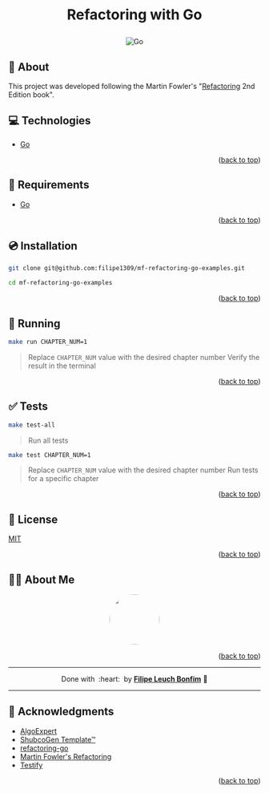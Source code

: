 
<a name="readme-top"></a>

# <p align="center">Refactoring with Go</p>

<p align="center">
    <img src="https://img.shields.io/badge/Code-Go-informational?style=flat-square&logo=go&color=00ADD8" alt="Go" />
</p>

## 💬 About

This project was developed following the Martin Fowler's "[Refactoring](https://www.amazon.com/Refactoring-Improving-Existing-Addison-Wesley-Signature/dp/0134757599) 2nd Edition book".

## :computer: Technologies

- [Go](https://golang.org/)

<p align="right">(<a href="#readme-top">back to top</a>)</p>

## :scroll: Requirements

- [Go](https://golang.org/)

<p align="right">(<a href="#readme-top">back to top</a>)</p>

## :cd: Installation

```sh
git clone git@github.com:filipe1309/mf-refactoring-go-examples.git
```

```sh
cd mf-refactoring-go-examples
```

<p align="right">(<a href="#readme-top">back to top</a>)</p>

## :runner: Running

```sh
make run CHAPTER_NUM=1
```
> Replace `CHAPTER_NUM` value with the desired chapter number
> Verify the result in the terminal

<p align="right">(<a href="#readme-top">back to top</a>)</p>

## :white_check_mark: Tests

```sh
make test-all
```
> Run all tests

```sh
make test CHAPTER_NUM=1
```
> Replace `CHAPTER_NUM` value with the desired chapter number
> Run tests for a specific chapter

<p align="right">(<a href="#readme-top">back to top</a>)</p>

<!-- 

## Contributing

Pull requests are welcome. For major changes, please open an issue first to discuss what you would like to change.

Please make sure to update tests as appropriate. -->

## :memo: License

[MIT](https://choosealicense.com/licenses/mit/)

<p align="right">(<a href="#readme-top">back to top</a>)</p>

## 🧙‍♂️ About Me

<p align="center">
    <a style="font-weight: bold" href="https://github.com/filipe1309/">
    <img style="border-radius:50%" width="100px; "src="https://github.com/filipe1309.png"/>
    </a>
</p>

<p align="right">(<a href="#readme-top">back to top</a>)</p>

---

<p align="center">
    Done with&nbsp;&nbsp;:heart:&nbsp;&nbsp;by <a style="font-weight: bold" href="https://github.com/filipe1309/">Filipe Leuch Bonfim</a> 🖖
</p>

---

## :clap: Acknowledgments

- [AlgoExpert](https://www.algoexpert.io/)
- [ShubcoGen Template™](https://github.com/filipe1309/shubcogen-template)
- [refactoring-go](https://github.com/Rosalita/refactoring-go)
- [Martin Fowler's Refactoring](https://www.amazon.com/Refactoring-Improving-Existing-Addison-Wesley-Signature/dp/0134757599)
- [Testify](https://pkg.go.dev/github.com/stretchr/testify/assert)

<p align="right">(<a href="#readme-top">back to top</a>)</p>

